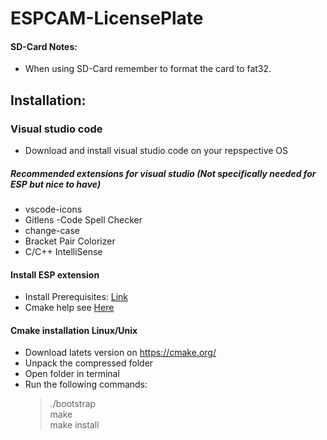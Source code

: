 # ESPCAM-LicensePlate


#### SD-Card Notes:
- When using SD-Card remember to format the card to fat32. 


## Installation: 

### Visual studio code
  - Download and install visual studio code on your repspective OS
 ##### Recommended extensions for visual studio (Not specifically needed for ESP but nice to have) 
 - vscode-icons
 - Gitlens
 -Code Spell Checker
 - change-case
 - Bracket Pair Colorizer
 - C/C++ IntelliSense
 
 #### Install ESP extension 
  - Install Prerequisites: [Link](https://docs.espressif.com/projects/esp-idf/en/latest/esp32/get-started/linux-setup.html)
  - Cmake help see [Here](#cmake-installation-linux/unix) 
  
  
  #### Cmake installation Linux/Unix 
   - Download latets version on https://cmake.org/
   - Unpack the compressed folder
   - Open folder in terminal 
   - Run the following commands: 
     > ./bootstrap<br>make<br>make install
